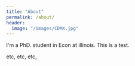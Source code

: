 ```yaml
---
title: "About"
permalink: /about/
header:
  image: "/images/CDMX.jpg"
---
```


I'm a PhD. student in Econ at illinois. This is a test.

etc, etc, etc,
